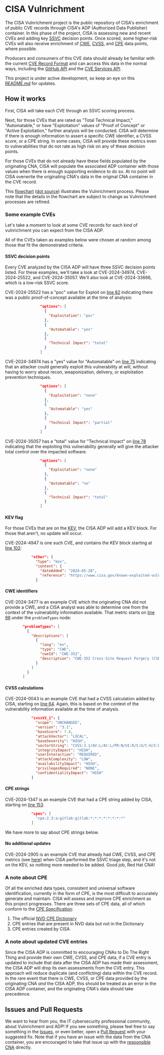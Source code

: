 # CISA Vulnrichment

The CISA Vulnrichment project is the public repository of CISA's enrichment of public CVE records through CISA's ADP (Authorized Data Publisher) container. In this phase of the project, CISA is assessing new and recent CVEs and adding key [SSVC](https://www.cisa.gov/stakeholder-specific-vulnerability-categorization-ssvc) decision points. Once scored, some higher-risk CVEs will also receive enrichment of [CWE](https://cwe.mitre.org/), [CVSS](https://www.first.org/cvss/), and [CPE](https://csrc.nist.gov/publications/search?keywords-lg=CPE) data points, where possible.

Producers and consumers of this CVE data should already be familiar with the current [CVE Record Format](https://www.cve.org/AllResources/CveServices#CveRecordFormat) and can access this data in the normal ways, including the [GitHub API](https://docs.github.com/en/rest/quickstart) and the [CVE Services API](https://cveawg-test.mitre.org/api-docs/).

This project is under active development, so keep an eye on this [README.md](https://github.com/cisagov/vulnrichment/blob/develop/README.md) for updates.

## How it works

First, CISA will take each CVE through an SSVC scoring process.

Next, for those CVEs that are rated as "Total Technical Impact," "Automatable," or have "Exploitation" values of "Proof of Concept" or "Active Exploitation," further analysis will be conducted. CISA will determine if there is enough information to assert a specific CWE identifier, a CVSS score, or a CPE string. In some cases, CISA will provide these metrics even to vulnerabilities that do not rate as high risk on any of these decision points.

For those CVEs that do not already have these fields populated by the originating CNA, CISA will populate the associated ADP container with those values when there is enough supporting evidence to do so. At no point will CISA overwrite the originating CNA's data in the original CNA container in the CVE record.

This [flowchart](assets/vulnrichment_big.dot.svg) ([dot source](assets/vulnrichment_big.dot)) illustrates the Vulnrichment process. Please note that the details in the flowchart are subject to change as Vulnrichment processes are refined.

### Some example CVEs

Let's take a moment to look at some CVE records for each kind of vulnrichment you can expect from the CISA ADP.

All of the CVEs taken as examples below were chosen at random among those that fit the demonstrated criteria.

#### SSVC decision points

Every CVE analyzed by the CISA ADP will have three SSVC decision points listed. For these examples, we'll take a look at CVE-2024-34974, CVE-2024-25522, and CVE-2024-35057. We'll also look at CVE-2024-33666, which is a low-risk SSVC score.

CVE-2024-25522 has a "poc" value for Exploit on [line 82](2024/25xxx/CVE-2024-25522.json#L82) indicating there was a public proof-of-concept available at the time of analysis:

```json
                "options": [
                  {
                    "Exploitation": "poc"
                  },
                  {
                    "Automatable": "yes"
                  },
                  {
                    "Technical Impact": "total"
                  }
                ]
```

CVE-2024-34974 has a "yes" value for "Automatable" on [line 75](2024/34xxx/CVE-2024-34974.json#L75) indicating that an attacker could generally exploit this vulnerability at will, without having to worry about recon, weaponization, delivery, or exploitation prevention techniques.

```json
                "options": [
                  {
                    "Exploitation": "none"
                  },
                  {
                    "Automatable": "yes"
                  },
                  {
                    "Technical Impact": "partial"
                  }
                ]
```

CVE-2024-35057 has a "total" value for "Technical Impact" on [line 78](2024/35xxx/CVE-2024-35057.json#L78) indicating that the exploiting this vulnerability generally will give the attacker total control over the impacted software.

```json
                "options": [
                  {
                    "Exploitation": "none"
                  },
                  {
                    "Automatable": "no"
                  },
                  {
                    "Technical Impact": "total"
                  }
                ]
```

#### KEV flag

For those CVEs that are on the [KEV](https://www.cisa.gov/known-exploited-vulnerabilities-catalog), the CISA ADP will add a KEV block. For those that aren't, no update will occur.

CVE-2024-4947 is one such CVE, and contains the KEV block starting at [line 102](2024/4xxx/CVE-2024-4947.json#L102-L107):

```json
            "other": {
              "type": "kev",
              "content": {
                "dateAdded": "2024-05-20",
                "reference": "https://www.cisa.gov/known-exploited-vulnerabilities-catalog?search_api_fulltext=CVE-2024-4947"
              }
```

#### CWE identifiers

CVE-2024-3477 is an example CVE which the originating CNA did not provide a CWE, and a CISA analyst was able to determine one from the context of the vulnerability information available. That metric starts on [line 98](2024/3xxx/CVE-2024-3477.json#L98-L109) under the `problemTypes` node:

```json
        "problemTypes": [
          {
            "descriptions": [
              {
                "lang": "en",
                "type": "CWE",
                "cweId": "CWE-352",
                "description": "CWE-352 Cross-Site Request Forgery (CSRF)"
              }
            ]
          }
        ]
```

#### CVSS calculations

CVE-2024-0043 is an example CVE that had a CVSS calculation added by CISA, starting on [line 64](2024/0xxx/CVE-2024-0043.json#L64-L77). Again, this is based on the context of the vulnerability information available at the time of analysis.

```json
            "cvssV3_1": {
              "scope": "UNCHANGED",
              "version": "3.1",
              "baseScore": 7.8,
              "attackVector": "LOCAL",
              "baseSeverity": "HIGH",
              "vectorString": "CVSS:3.1/AV:L/AC:L/PR:N/UI:R/S:U/C:H/I:H/A:H",
              "integrityImpact": "HIGH",
              "userInteraction": "REQUIRED",
              "attackComplexity": "LOW",
              "availabilityImpact": "HIGH",
              "privilegesRequired": "NONE",
              "confidentialityImpact": "HIGH"
            }
```

#### CPE strings

CVE-2024-1347 is an example CVE that had a CPE string added by CISA, starting on [line 153](2024/1xxx/CVE-2024-1347.json#L153-L155).

```json
            "cpes": [
              "cpe:2.3:a:gitlab:gitlab:*:*:*:*:*:*:*:*"
            ]
```

We have more to say about CPE strings below.

#### No additional updates

CVE-2024-2905 is an example CVE that already had CWE, CVSS, and CPE metrics (see [here](2024/2xxx/CVE-2024-2905.json)) when CISA performed the SSVC triage step, and it's not on the KEV, so nothing more needed to be added. Good job, Red Hat CNA!

### A note about CPE

Of all the enriched data types, consistent and universal software identification, currently in the form of CPE, is the most difficult to accurately generate and maintain. CISA will assess and improve CPE enrichment as this project progresses. There are three sets of CPE data, all of which conform to the [CPE Specification](https://nvlpubs.nist.gov/nistpubs/Legacy/IR/nistir7695.pdf):

1. The official [NVD CPE Dictionary](https://nvd.nist.gov/products/cpe)
2. CPE entries that are present in NVD data but not in the Dictionary
3. CPE entries created by CISA

### A note about updated CVE entries

Since the CISA ADP is committed to encouraging CNAs to Do The Right Thing and provide their own CWE, CVSS, and CPE data, if a CVE entry is updated to include that data after the CISA ADP has made their assessment, the CISA ADP will drop its own assessments from the CVE entry. This approach will reduce duplicate (and conflicting) data within the CVE record. In the rare event that there is CWE, CVSS, or CPE data provided by the originating CNA *and* the CISA ADP, this should be treated as an error in the CISA ADP container, and the originating CNA's data should take precedence.

## Issues and Pull Requests

We want to hear from you, the IT cybersecurity professional community, about Vulnrichment and ADP! If you see something, please feel free to say something in the [Issues](https://github.com/cisagov/vulnrichment/issues), or even better, open a [Pull Request](https://github.com/cisagov/vulnrichment/pulls) with your suggested fix. Note that if you have an issue with the data from the CNA container, you are encouraged to take that issue up with the [responsible CNA](https://www.cve.org/PartnerInformation/ListofPartners) directly.
